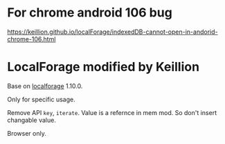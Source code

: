 # For chrome android 106 bug

https://keillion.github.io/localForage/indexedDB-cannot-open-in-andorid-chrome-106.html

# LocalForage modified by Keillion

Base on [localforage](https://github.com/localForage/localForage) 1.10.0.

Only for specific usage.

Remove API `key`, `iterate`. Value is a refernce in mem mod. So don't insert changable value.

Browser only.

